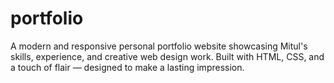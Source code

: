 # portfolio
A modern and responsive personal portfolio website showcasing Mitul's skills, experience, and creative web design work. Built with HTML, CSS, and a touch of flair — designed to make a lasting impression.

